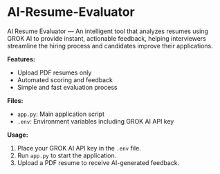 # AI-Resume-Evaluator
AI Resume Evaluator — An intelligent tool that analyzes resumes using GROK AI to provide instant, actionable feedback, helping interviewers streamline the hiring process and candidates improve their applications.

**Features:**  
- Upload PDF resumes only  
- Automated scoring and feedback  
- Simple and fast evaluation process

**Files:**  
- `app.py`: Main application script  
- `.env`: Environment variables including GROK AI API key

**Usage:**  
1. Place your GROK AI API key in the `.env` file.  
2. Run `app.py` to start the application.  
3. Upload a PDF resume to receive AI-generated feedback.
